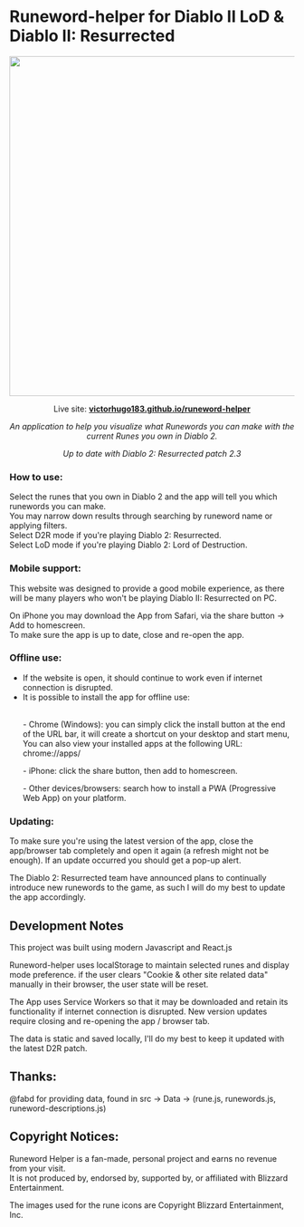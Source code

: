 # Runeword-helper for Diablo II LoD & Diablo II: Resurrected

<p align="center" class="bg-red">
  <img width="600" src="https://user-images.githubusercontent.com/60555502/148111370-37cae89f-1247-41ff-87a2-a4fc288241d3.png" />
</p>

<p align="center">
  Live site: <strong><a href="https://victorhugo183.github.io/runeword-helper/" target="_blank">victorhugo183.github.io/runeword-helper</a></strong>
</p>

<p align="center"><em>An application to help you visualize what Runewords you can make with the current Runes you own in Diablo 2.</em></p>
<p align="center"><em>Up to date with Diablo 2: Resurrected patch 2.3</em></p>

### How to use:
Select the runes that you own in Diablo 2 and the app will tell you which runewords you can make.<br>
You may narrow down results through searching by runeword name or applying filters.<br>
Select D2R mode if you're playing Diablo 2: Resurrected.<br>
Select LoD mode if you're playing Diablo 2: Lord of Destruction.<br>

### Mobile support:
This website was designed to provide a good mobile experience, as there will be many players who won't be playing Diablo II: Resurrected on PC.

On iPhone you may download the App from Safari, via the share button -> Add to homescreen.<br>
To make sure the app is up to date, close and re-open the app.

### Offline use:
<ul>
  <li>If the website is open, it should continue to work even if internet connection is disrupted.</li>
  <li>It is possible to install the app for offline use:</li><br>
  <p>- Chrome (Windows): you can simply click the install button at the end of the URL bar, it will create a shortcut on your desktop and start menu, You can also view your installed apps at the following URL: chrome://apps/</p>
  <p>- iPhone: click the share button, then add to homescreen.</p>
  <p>- Other devices/browsers: search how to install a PWA (Progressive Web App) on your platform.</p>
</ul>

### Updating:
To make sure you're using the latest version of the app, close the app/browser tab completely and open it again (a refresh might not be enough). If an update occurred you should get a pop-up alert.

The Diablo 2: Resurrected team have announced plans to continually introduce new runewords to the game, as such I will do my best to update the app accordingly.

## Development Notes

This project was built using modern Javascript and React.js

Runeword-helper uses localStorage to maintain selected runes and display mode preference. if the user clears "Cookie & other site related data" manually in their browser, the user state will be reset.

The App uses Service Workers so that it may be downloaded and retain its functionality if internet connection is disrupted. New version updates require closing and re-opening the app / browser tab.

The data is static and saved locally, I'll do my best to keep it updated with the latest D2R patch.

## Thanks:
@fabd for providing data, found in src -> Data -> (rune.js, runewords.js, runeword-descriptions.js)

## Copyright Notices:
Runeword Helper is a fan-made, personal project and earns no revenue from your visit.<br>
It is not produced by, endorsed by, supported by, or affiliated with Blizzard Entertainment.

The images used for the rune icons are Copyright Blizzard Entertainment, Inc.<br>

